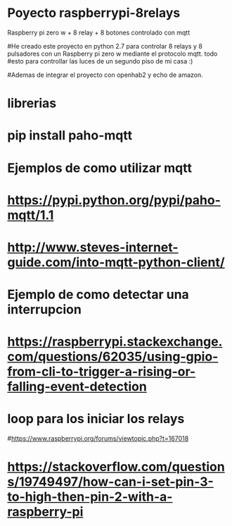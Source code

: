 # Poyecto raspberrypi-8relays
Raspberry pi zero w + 8 relay + 8 botones controlado con mqtt

#He creado este proyecto en python 2.7 para controlar 8 relays y 8 pulsadores con un Raspberry pi zero w mediante el protocolo mqtt. todo #esto para controllar las luces de un segundo piso de mi casa :)

#Ademas de integrar el proyecto con openhab2 y echo de amazon.

# 

#  librerias 
#  pip install paho-mqtt 
#
# Ejemplos de como utilizar mqtt
# https://pypi.python.org/pypi/paho-mqtt/1.1  
# http://www.steves-internet-guide.com/into-mqtt-python-client/
#
#
# Ejemplo de como detectar una interrupcion 
# https://raspberrypi.stackexchange.com/questions/62035/using-gpio-from-cli-to-trigger-a-rising-or-falling-event-detection
# 
# loop para los iniciar los relays
#https://www.raspberrypi.org/forums/viewtopic.php?t=167018
# https://stackoverflow.com/questions/19749497/how-can-i-set-pin-3-to-high-then-pin-2-with-a-raspberry-pi
